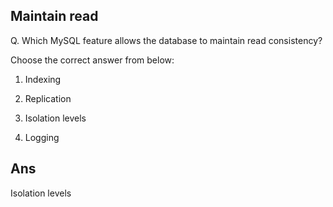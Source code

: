 ## Maintain read

Q. Which MySQL feature allows the database to maintain read consistency?

Choose the correct answer from below:

  1. Indexing

  2. Replication

  3. Isolation levels

  4. Logging


## Ans
Isolation levels
